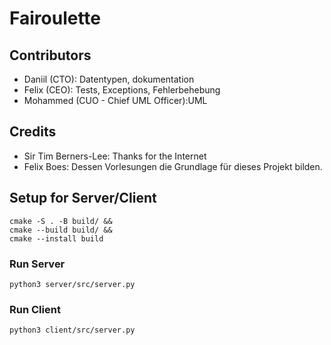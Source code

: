 # Fairoulette


## Contributors

- Daniil (CTO): Datentypen, dokumentation
- Felix (CEO): Tests, Exceptions, Fehlerbehebung
- Mohammed (CUO - Chief UML Officer):UML 

## Credits
- Sir Tim Berners-Lee: Thanks for the Internet
- Felix Boes: Dessen Vorlesungen die Grundlage für dieses Projekt bilden.

## Setup for Server/Client
```shell
cmake -S . -B build/ &&
cmake --build build/ &&
cmake --install build
```

### Run Server
`python3 server/src/server.py`


### Run Client
`python3 client/src/server.py`




